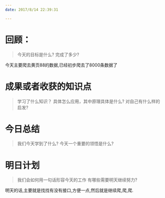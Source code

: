 ```yaml
---
date: 2017/8/14 22:39:31

---
```


# 回顾：
> 今天的目标是什么?
> 完成了多少?

今天主要爬去黄页88的数据,已经初步爬去了8000条数据了


# 成果或者收获的知识点
> 学习了什么知识？
> 具体怎么应用，其中原理具体是什么?
> 对自己有什么样的启发?



# 今日总结
> 我们今天学到了什么?
> 今天一个重要的领悟是什么?



# 明日计划
> 我们会如何用一句话形容今天的工作
> 有哪些需要明天继续努力?

明天的话,主要就是找找有没有接口,方便一点,然后就是继续爬,爬,爬.
